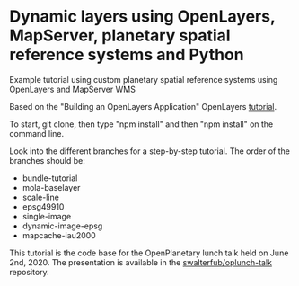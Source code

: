 # Dynamic layers using OpenLayers, MapServer, planetary spatial reference systems and Python
Example tutorial using custom planetary spatial reference systems using OpenLayers and MapServer WMS

Based on the "Building an OpenLayers Application" OpenLayers [tutorial](https://openlayers.org/en/latest/doc/tutorials/bundle.html).

To start, git clone, then type "npm install" and then "npm install" on the command line.

Look into the different branches for a step-by-step tutorial. The order of the branches should be:
- bundle-tutorial
- mola-baselayer
- scale-line
- epsg49910
- single-image
- dynamic-image-epsg
- mapcache-iau2000

This tutorial is the code base for the OpenPlanetary lunch talk held on June 2nd, 2020. The presentation is available in the 
[swalterfub/oplunch-talk](https://github.com/swalterfub/oplunch-talk/settings) repository.
